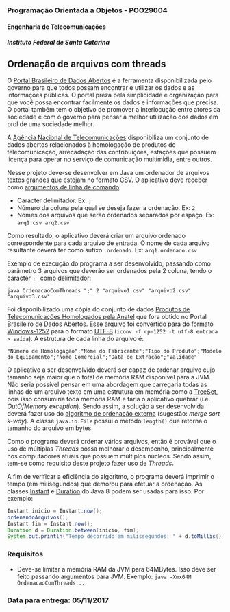 ### Programação Orientada a Objetos - POO29004

#### Engenharia de Telecomunicações

##### Instituto Federal de Santa Catarina



## Ordenação de arquivos com threads

O [Portal Brasileiro de Dados Abertos](http://dados.gov.br) é a ferramenta disponibilizada pelo governo para que todos possam encontrar e utilizar os dados e as informações públicas. O portal preza pela simplicidade e organização para que você possa encontrar facilmente os dados e informações que precisa. O portal também tem o objetivo de promover a interlocução entre atores da sociedade e com o governo para pensar a melhor utilização dos dados em prol de uma sociedade melhor.

A [Agência Nacional de Telecomunicações](http://dados.gov.br/dataset?tags=Anatel&q=anatel) disponibiliza um conjunto de dados abertos relacionados à homologação de produtos de telecomunicação, arrecadação das contribuições, estações que possuem licença para operar no serviço de comunicação multímidia, entre outros. 

Nesse projeto deve-se desenvolver em Java um ordenador de arquivos textos grandes que estejam no formato [CSV](https://pt.wikipedia.org/wiki/Comma-separated_values).  O aplicativo deve receber como [argumentos de linha de comando](https://docs.oracle.com/javase/tutorial/essential/environment/cmdLineArgs.html): 

- Caracter delimitador. Ex: `;`
- Número da coluna pela qual se deseja fazer a ordenação. Ex: `2`
- Nomes dos arquivos que serão ordenados separados por espaço. Ex: `arq1.csv arq2.csv`

Como resultado, o aplicativo deverá criar um arquivo ordenado correspondente para cada arquivo de entrada. O nome de cada arquivo resultante deverá ter como sufixo `.ordenado`. Ex: `arq1.ordenado.csv`

Exemplo de execução do programa a ser desenvolvido, passando como parâmetro 3 arquivos que deverão ser ordenados pela 2 coluna, tendo o caracter `; ` como delimitador:

```Shell
java OrdenacaoComThreads ";" 2 "arquivo1.csv" "arquivo2.csv" "arquivo3.csv"
```



Foi disponibilizado uma cópia do conjunto de dados [Produtos de Telecomunicações Homologados pela Anatel](http://dados.gov.br/dataset/produtos-de-telecomunicacoes-homologados-pela-anatel) que fora obtido no Portal Brasileiro de Dados Abertos. Esse [arquivo](data/produtos-homologados-anatel-2017-10-10.csv.zip) foi convertido para do formato [Windows-1252](https://en.wikipedia.org/wiki/Windows-1252) para o formato [UTF-8](https://pt.wikipedia.org/wiki/UTF-8) (`iconv -f cp-1252 -t utf-8 entrada > saída`). A estrutura de cada linha do arquivo é:

```
"Número de Homologação";"Nome do Fabricante";"Tipo do Produto";"Modelo do Equipamento";"Nome Comercial";"Data de Extração";"Validade"
```



O aplicativo a ser desenvolvido deverá ser capaz de ordenar arquivo cujo tamanho seja maior que o total de memória RAM disponível para a JVM. Não seria possível pensar em uma abordagem que carregaria todas as linhas de um arquivo texto em uma estrutura em memória como a [TreeSet](https://docs.oracle.com/javase/7/docs/api/java/util/TreeSet.html), pois isso consumiria toda memória RAM e faria o aplicativo quebrar (i.e. *OutOfMemory exception*).  Sendo assim, a solução a ser desenvolvida deverá fazer uso do [algoritmo de ordenação externa](https://en.wikipedia.org/wiki/External_sorting) (sugestão: *merge sort k-way*).  A classe `java.io.File` possui o método `length()` que retorna o tamanho do arquivo em bytes.

Como o programa deverá ordenar vários arquivos, então é provável que o uso de múltiplas *Threads* possa melhorar o desempenho, principalmente nos computadores atuais que possuem múltiplos núcleos. Sendo assim, tem-se como requisito deste projeto fazer uso de *Threads*.

A fim de verificar a eficiência do algoritmo, o programa deverá imprimir o tempo (em milisegundos) que demorou para efetuar a ordenação. As classes [Instant](https://docs.oracle.com/javase/8/docs/api/java/time/Instant.html) e [Duration](https://docs.oracle.com/javase/8/docs/api/java/time/Duration.html) do Java 8 podem ser usadas para isso. Por exemplo:

```java
Instant inicio = Instant.now();
ordenandoArquivos();
Instant fim = Instant.now();
Duration d = Duration.between(inicio, fim);
System.out.println("Tempo decorrido em milissegundos: " + d.toMillis());
```

### Requisitos

- Deve-se limitar a memória RAM da JVM para 64MBytes. Isso deve ser feito passando argumentos para JVM. Exemplo: `java -Xmx64M OrdenacaoComThreads... `



### Data para entrega: 05/11/2017
